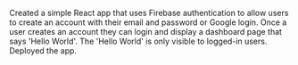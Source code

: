 Created a simple React app that uses Firebase authentication to allow users to create an account with their email and password or Google login. Once a user creates an account they can login and display a dashboard page that says 'Hello World'. The 'Hello World' is only visible to logged-in users. Deployed the app.
